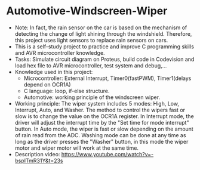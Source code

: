 # Automotive-Windscreen-Wiper
+ Note: In fact, the rain sensor on the car is based on the mechanism of detecting the change of light shining through the windshield. Therefore, this project uses light sensors to replace rain sensors on cars.
+ This is a self-study project to practice and improve C programming skills and AVR microcontroller knowledge.
+ Tasks: Simulate circuit diagram on Proteus, build code in Codevision and load hex file to AVR microcontroller, test system and debug,...
+ Knowledge used in this project:
    - Microcontroller: External Interrupt, Timer0(fastPWM), Timer1(delays depend on OCR1A)
    - C language: loop, if-else structure.
    - Automotive: working principle of the windscreen wiper.
+ Working principle: The wiper system includes 5 modes: High, Low, Interrupt, Auto, and Washer. The method to control the wipers fast or slow is to change the value on the OCR1A register. In Interrupt mode, the driver will adjust the interrupt time by the "Set time for mode interrupt" button. In Auto mode, the wiper is fast or slow depending on the amount of rain read from the ADC. Washing mode can be done at any time as long as the driver presses the "Washer" button, in this mode the wiper motor and wiper motor will work at the same time.
+ Description video: https://www.youtube.com/watch?v=-bspITmR31Y&t=23s

